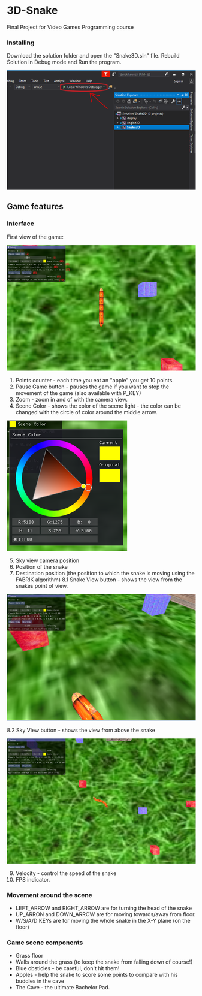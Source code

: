# 3D-Snake
Final Project for Video Games Programming course

### Installing

Download the solution folder and open the "Snake3D.sln" file.
Rebuild Solution in Debug mode and Run the program.

![Screenshot](res/runProgram.PNG)

## Game features

### Interface
First view of the game:

![Screenshot](res/firstGameView.PNG)

1. Points counter - each time you eat an "apple" you get 10 points.
2. Pause Game button - pauses the game if you want to stop the movement of the game (also available with P_KEY)
3. Zoom - zoom in and of with the camera view.
4. Scene Color - shows the color of the scene light - 
the color can be changed with the circle of color around the middle arrow.

![Screenshot](res/colorSelection.PNG)


5. Sky view camera position
6. Position of the snake
7. Destination position (the position to which the snake is moving using the FABRIK algorithm)
8.1 Snake View button - shows the view from the snakes point of view. 

![Screenshot](res/snakeView.PNG)

8.2 Sky View button - shows the view from above the snake

![Screenshot](res/skyView.PNG)

9. Velocity - control the speed of the snake
10. FPS indicator.


### Movement around the scene
  * LEFT_ARROW and RIGHT_ARROW are for turning the head of the snake
  * UP_ARRON and DOWN_ARROW are for moving towards/away from floor.
  * W/S/A/D KEYs are for moving the whole snake in the X-Y plane (on the floor)
  
### Game scene components
  * Grass floor
  * Walls around the grass (to keep the snake from falling down of course!)
  * Blue obsticles - be careful, don't hit them!
  * Apples - help the snake to score some points to compare with his buddies in the cave
  * The Cave - the ultimate Bachelor Pad. 
